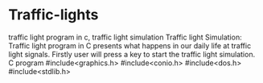 # Traffic-lights
traffic light program in c, traffic light simulation Traffic light Simulation: Traffic light program in C presents what happens in our daily life at traffic light signals. Firstly user will press a key to start the traffic light simulation. C program 
#include<graphics.h> 
#include<conio.h>
#include<dos.h>
#include<stdlib.h> 
